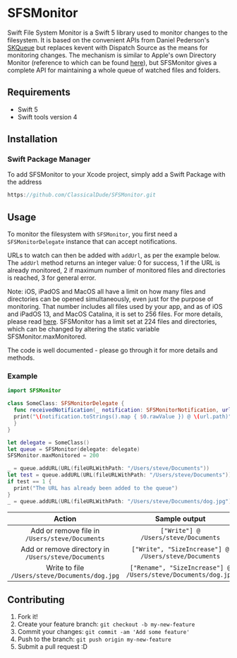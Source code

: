 # SFSMonitor
Swift File System Monitor is a Swift 5 library used to monitor changes to the filesystem.
It is based on the convenient APIs from Daniel Pederson's [SKQueue](https://github.com/daniel-pedersen/SKQueue) but replaces kevent with Dispatch Source as the means for monitoring changes. The mechanism is similar to Apple's own Directory Monitor (reference to which can be found [here](https://stackoverflow.com/a/61035069/10327858)), but SFSMonitor gives a complete API for maintaining a whole queue of watched files and folders.

## Requirements
* Swift 5
* Swift tools version 4

## Installation

### Swift Package Manager
To add SFSMonitor to your Xcode project, simply add a Swift Package with the address 
```swift
https://github.com/ClassicalDude/SFSMonitor.git
```

## Usage
To monitor the filesystem with `SFSMonitor`, you first need a `SFSMonitorDelegate` instance that can accept notifications.

URLs to watch can then be added with `addUrl`, as per the example below. The `addUrl` method returns an integer value: 0 for success, 1 if the URL is already monitored, 2 if maximum number of monitored files and directories is reached, 3 for general error.

Note: iOS, iPadOS and MacOS all have a limit on how many files and directories can be opened simultaneously, even just for the purpose of monitoring. That number includes all files used by your app, and as of iOS and iPadOS 13, and MacOS Catalina, it is set to 256 files. For more details, please read [here](https://wilsonmar.github.io/maximum-limits/).
SFSMonitor has a limit set at 224 files and directories, which can be changed by altering the static variable SFSMonitor.maxMonitored.

The code is well documented - please go through it for more details and methods.

### Example
```swift
import SFSMonitor

class SomeClass: SFSMonitorDelegate {
  func receivedNotification(_ notification: SFSMonitorNotification, url: URL, queue: SFSMonitor) {
  print("\(notification.toStrings().map { $0.rawValue }) @ \(url.path)")
  }
}

let delegate = SomeClass()
let queue = SFSMonitor(delegate: delegate)
SFSMonitor.maxMonitored = 200

_ = queue.addURL(URL(fileURLWithPath: "/Users/steve/Documents"))
let test = queue.addURL(URL(fileURLWithPath: "/Users/steve/Documents"))
if test == 1 {
  print("The URL has already been added to the queue")
}
_ = queue.addURL(URL(fileURLWithPath: "/Users/steve/Documents/dog.jpg"))
```
|                       Action                        |                         Sample output                         |
|:---------------------------------------------------:|:-------------------------------------------------------------:|
|   Add or remove file in `/Users/steve/Documents`    |             `["Write"] @ /Users/steve/Documents`              |
| Add or remove directory in `/Users/steve/Documents` |     `["Write", "SizeIncrease"] @ /Users/steve/Documents`      |
|   Write to file `/Users/steve/Documents/dog.jpg`    | `["Rename", "SizeIncrease"] @ /Users/steve/Documents/dog.jpg` |

## Contributing

1. Fork it!
2. Create your feature branch: `git checkout -b my-new-feature`
3. Commit your changes: `git commit -am 'Add some feature'`
4. Push to the branch: `git push origin my-new-feature`
5. Submit a pull request :D

